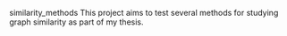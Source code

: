 similarity_methods
This project aims to test several methods for studying graph similarity as part of my thesis.
